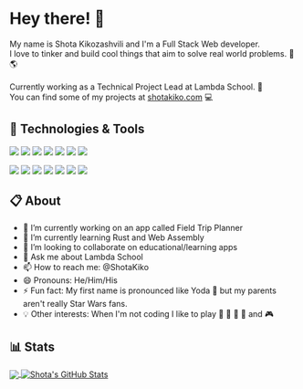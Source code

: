 # Hey there! 👋

My name is Shota Kikozashvili and I'm a Full Stack Web developer. 
<br>I love to tinker and build cool things that aim to solve real world problems. :hammer: :earth_americas:
<br><br>Currently working as a Technical Project Lead at Lambda School. :school:
<br>You can find some of my projects at [shotakiko.com](https://shotakiko.com/) :computer:

## 🔧 Technologies & Tools
![](https://img.shields.io/badge/Code-JavaScript-informational?style=flat&logo=javascript&logoColor=white&color=F7DF1E)
![](https://img.shields.io/badge/Code-React-informational?style=flat&logo=react&logoColor=white&color=0088CC)
![](https://img.shields.io/badge/Code-Redux-informational?style=flat&logo=redux&logoColor=white&color=764ABC)
![](https://img.shields.io/badge/Code-Node.js-informational?style=flat&logo=node.js&logoColor=white&color=339933)
![](https://img.shields.io/badge/Code-Python-informational?style=flat&logo=python&logoColor=white&color=3776AB)
![](https://img.shields.io/badge/Code-Django-informational?style=flat&logo=django&logoColor=white&color=092E20)
![](https://img.shields.io/badge/Code-Rust-informational?style=flat&logo=rust&logoColor=white&color=000000)

![](https://img.shields.io/badge/Tools-PostgreSQL-informational?style=flat&logo=postgresql&logoColor=white&color=336791)
![](https://img.shields.io/badge/Styling-Sass-informational?style=flat&logo=sass&logoColor=white&color=CC6699)
![](https://img.shields.io/badge/Styling-Bootstrap-informational?style=flat&logo=bootstrap&logoColor=white&color=563D7C)
![](https://img.shields.io/badge/Styling-MaterialUI-informational?style=flat&logo=material-ui&logoColor=white&color=0081CB)
![](https://img.shields.io/badge/Deployment-Heroku-informational?style=flat&logo=heroku&logoColor=white&color=430098)
![](https://img.shields.io/badge/Deployment-Netlify-informational?style=flat&logo=netlify&logoColor=white&color=00C7B7)
![](https://img.shields.io/badge/Deployment-AWS_Amplify-informational?style=flat&logo=amazon-aws&logoColor=white&color=232F3E)

## :clipboard: About
- 🔭 I’m currently working on an app called Field Trip Planner 
- 🌱 I’m currently learning Rust and Web Assembly
- 👯 I’m looking to collaborate on educational/learning apps
- 💬 Ask me about Lambda School
- 📫 How to reach me: @ShotaKiko
- 😄 Pronouns: He/Him/His
- ⚡ Fun fact: My first name is pronounced like Yoda :flashlight: but my parents aren't really Star Wars fans. 
- :bulb: Other interests: When I'm not coding I like to play :basketball: :football: :tennis: :guitar: and :video_game:

## :bar_chart: Stats

<a href="https://github.com/ShotaKiko/ShotaKiko">
  <img align="center" src="https://github-readme-stats.vercel.app/api/top-langs/?username=ShotaKiko&hide=html,&html&title_color=ffffff&text_color=c9cacc&icon_color=2bbc8a&bg_color=1d1f21" />
</a>

<a href="https://github.com/ShotaKiko/ShotaKiko">
  <img align="center" src="https://github-readme-stats.vercel.app/api?username=ShotaKiko&show_icons=true&line_height=27&count_private=true&title_color=ffffff&text_color=c9cacc&icon_color=2bbc8a&bg_color=1d1f21" alt="Shota's GitHub Stats" />
</a>

